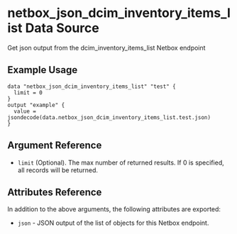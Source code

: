 # netbox\_json\_dcim\_inventory\_items\_list Data Source

Get json output from the dcim_inventory_items_list Netbox endpoint

## Example Usage

```hcl
data "netbox_json_dcim_inventory_items_list" "test" {
  limit = 0
}
output "example" {
  value = jsondecode(data.netbox_json_dcim_inventory_items_list.test.json)
}
```

## Argument Reference

* ``limit`` (Optional). The max number of returned results. If 0 is specified, all records will be returned.

## Attributes Reference

In addition to the above arguments, the following attributes are exported:
* ``json`` - JSON output of the list of objects for this Netbox endpoint.


